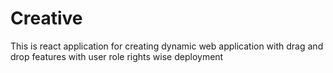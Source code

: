 # Creative
This is react application for creating dynamic web application with drag and drop features with user role rights wise deployment
